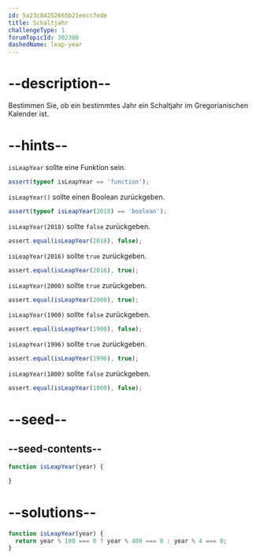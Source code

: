 ```yaml
---
id: 5a23c84252665b21eecc7ede
title: Schaltjahr
challengeType: 1
forumTopicId: 302300
dashedName: leap-year
---
```


# --description--

Bestimmen Sie, ob ein bestimmtes Jahr ein Schaltjahr im Gregorianischen Kalender ist.

# --hints--

`isLeapYear` sollte eine Funktion sein.

```js
assert(typeof isLeapYear == 'function');
```

`isLeapYear()` sollte einen Boolean zurückgeben.

```js
assert(typeof isLeapYear(2018) == 'boolean');
```

`isLeapYear(2018)` sollte `false` zurückgeben.

```js
assert.equal(isLeapYear(2018), false);
```

`isLeapYear(2016)` sollte `true` zurückgeben.

```js
assert.equal(isLeapYear(2016), true);
```

`isLeapYear(2000)` sollte `true` zurückgeben.

```js
assert.equal(isLeapYear(2000), true);
```

`isLeapYear(1900)` sollte `false` zurückgeben.

```js
assert.equal(isLeapYear(1900), false);
```

`isLeapYear(1996)` sollte `true` zurückgeben.

```js
assert.equal(isLeapYear(1996), true);
```

`isLeapYear(1800)` sollte `false` zurückgeben.

```js
assert.equal(isLeapYear(1800), false);
```

# --seed--

## --seed-contents--

```js
function isLeapYear(year) {

}
```

# --solutions--

```js
function isLeapYear(year) {
  return year % 100 === 0 ? year % 400 === 0 : year % 4 === 0;
}
```
